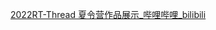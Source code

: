 [2022RT-Thread 夏令营作品展示_哔哩哔哩_bilibili](https://www.bilibili.com/video/BV1jB4y1k7yR?spm_id_from=333.999.list.card_archive.click&vd_source=6016462298ec5d4bf812ab74a98f85a3)